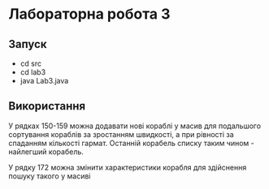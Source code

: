 # Лабораторна робота 3
## Запуск
- cd src
- cd lab3
- java Lab3.java

## Використання
У рядках 150-159 можна додавати нові кораблі у масив для подальшого сортування кораблів за зростанням швидкості, а при рівності за спаданням кількості гармат. Останній корабель списку таким чином - найлегший корабель.

У рядку 172 можна змінити характеристики корабля для здійснення пошуку такого у масиві



